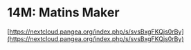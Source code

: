 # 14M: Matins Maker

[https://nextcloud.pangea.org/index.php/s/svsBxgFKQjs0rBy](https://nextcloud.pangea.org/index.php/s/svsBxgFKQjs0rBy)

